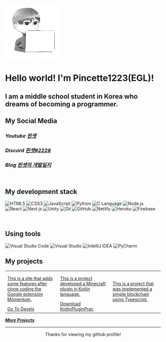 <img src="profile.png" height="180">

<h1> Hello world! I'm Pincette1223(EGL)! </h1>

<h2>I am a middle school student in Korea who dreams of becoming a programmer.</h2>

<p>
  <h2>My Social Media</h2>
  <em>
    <h3>
    Youtube
      <a href="https://www.youtube.com/channel/UCy1rs9healcnL7izuNS8IkA">
        핀셋
      </a>
    </h3>
  </em>
  <em>
  <h3>
    Discord
    <a href="https://discord.com/users/782167918452146176">
      핀셋#2228
    </a>
  </h3>
  <h3>
    Blog
      <a href="https://pincette1223.github.io">
        핀셋의 개발일지
      </a>
    </h3>
    </em>
  </em>
</p>

<br />
<h2> My development stack </h2>

![HTML5](https://img.shields.io/badge/-HTML5-F05032.svg?&style=for-the-badge&logo=HTML5&logoColor=white)
![CSS3](https://img.shields.io/badge/-CSS3-007ACC.svg?&style=for-the-badge&logo=CSS3&logoColor=white)
![JavaScript](https://img.shields.io/badge/-JavaScript-F7DF1E.svg?&style=for-the-badge&logo=Javascript&logoColor=white)
![Python](https://img.shields.io/badge/-Python-3776AB.svg?&style=for-the-badge&logo=Python&logoColor=white)
![C Language](https://img.shields.io/badge/-C%20Language-A8B9CC.svg?&style=for-the-badge&logo=C&logoColor=white)
![Node.js](https://img.shields.io/badge/-Nodejs-43853d.svg?&style=for-the-badge&logo=Node.js&logoColor=white)
![React](https://img.shields.io/badge/-React-61DAFB.svg?style=for-the-badge&logo=React&logoColor=white)
![Next.js](https://img.shields.io/badge/-Nextjs-000000.svg?style=for-the-badge&logo=Next.js&logoColor=white)
![Unity](https://img.shields.io/badge/-Unity-FFFFFF.svg?style=for-the-badge&logo=Unity&logoColor=white)
![Git](https://img.shields.io/badge/-Git-F05032.svg?&style=for-the-badge&logo=Git&logoColor=white)
![GitHub](https://img.shields.io/badge/-GitHub-181717.svg?&style=for-the-badge&logo=GitHub&logoColor=white)
![Netlify](https://img.shields.io/badge/-Netlify-00C7B7.svg?&style=for-the-badge&logo=Netlify&logoColor=white)
![Heroku](https://img.shields.io/badge/-Heroku-430098.svg?&style=for-the-badge&logo=Heroku&logoColor=white)
![Firebase](https://img.shields.io/badge/-Firebase-FFCA28.svg?&style=for-the-badge&logo=Firebase&logoColor=white)

<br/>

<h2> Using tools </h2>

![Visual Studio Code](https://img.shields.io/badge/-Visual%20Studio%20Code-007ACC.svg?&style=for-the-badge&logo=VisualStudioCode&logoColor=white)
![Visual Studio](https://img.shields.io/badge/-Visual%20Studio-5C2D91.svg?style=for-the-badge&logo=VisualStudio&logoColor=white)
![IntelliJ IDEA](https://img.shields.io/badge/-IntelliJ%20IDEA-000000.svg?style=for-the-badge&logo=IntelliJIDEA&logoColor=white)
![PyCharm](https://img.shields.io/badge/-PyCharm-000000.svg?style=for-the-badge&logo=PyCharm&logoColor=white)

<h2>My projects</h2>
<table>
  <tbody>
    <tr>
      <td>
        <a href="https://github.com/Pincette1223/devels" title="devels">
          <p>This is a site that adds some features after clone coding the Google extension Momentum.</p>
        </a>
        <a href="https://pincette1223.github.io/devels/" title="Shortcut">Go To Devels</a>
      </td>
      <td>
        <a href="https://github.com/Pincette1223/KotlinPluginPrac" title="KotlinPluginPrac">
          <p>This is a project developed a Minecraft plugin in Kotlin language.</p>
        </a>
        <a href="https://github.com/Pincette1223/KotlinPluginPrac/releases/download/KotlinPluginPrac.jar/KotlinPluginPrac.jar" title="Download">Download KotlinPluginPrac</a>
      </td>
      <td>
        <a href="https://github.com/Pincette1223/blockchain" title="blockchain">
          <p>This is a project that was implemented a simple blockchain using Typescript.</p>
        </a>
      </td>
    </tr>
  </tbody>
</table>
<b><em><a href="https://github.com/Pincette1223?tab=repositories">More Projects</a></em></b>

---

<p align="center">
  Thanks for viewing my github profile!
</p>
